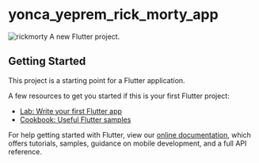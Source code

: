# yonca_yeprem_rick_morty_app

![rickmorty](https://user-images.githubusercontent.com/70916991/155888080-762ef3d6-217b-4ff0-8262-3f59a3315f6e.gif)
A new Flutter project.

## Getting Started

This project is a starting point for a Flutter application.

A few resources to get you started if this is your first Flutter project:

- [Lab: Write your first Flutter app](https://flutter.dev/docs/get-started/codelab)
- [Cookbook: Useful Flutter samples](https://flutter.dev/docs/cookbook)

For help getting started with Flutter, view our
[online documentation](https://flutter.dev/docs), which offers tutorials,
samples, guidance on mobile development, and a full API reference.
